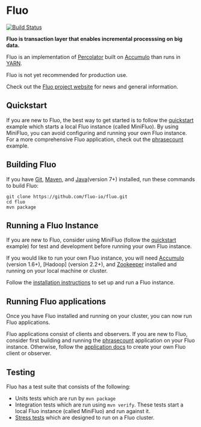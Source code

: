 <!---
Copyright 2014 Fluo authors (see AUTHORS)

Licensed under the Apache License, Version 2.0 (the "License");
you may not use this file except in compliance with the License.
You may obtain a copy of the License at

    http://www.apache.org/licenses/LICENSE-2.0

Unless required by applicable law or agreed to in writing, software
distributed under the License is distributed on an "AS IS" BASIS,
WITHOUT WARRANTIES OR CONDITIONS OF ANY KIND, either express or implied.
See the License for the specific language governing permissions and
limitations under the License.
-->

Fluo
====

[![Build Status](https://travis-ci.org/fluo-io/fluo.svg?branch=master)](https://travis-ci.org/fluo-io/fluo)

**Fluo is transaction layer that enables incremental processsing on big data.**

Fluo is an implementation of [Percolator] built on [Accumulo] than runs in [YARN].

Fluo is not yet recommended for production use.

Check out the [Fluo project website](http://fluo.io) for news and general information.

Quickstart
----------

If you are new to Fluo, the best way to get started is to follow the [quickstart]
example which starts a local Fluo instance (called MiniFluo).  By using MiniFluo,
you can avoid configuring and running your own Fluo instance. For a more comprehensive
Fluo application, check out the [phrasecount] example.

Building Fluo
-------------

If you have [Git], [Maven], and [Java](version 7+) installed, run these commands
to build Fluo:

```
git clone https://github.com/fluo-io/fluo.git
cd fluo
mvn package
```

Running a Fluo Instance
-----------------------

If you are new to Fluo, consider using MiniFluo (follow the [quickstart] example)
for test and development before running your own Fluo instance.

If you would like to run your own Fluo instance, you will need [Accumulo] 
(version 1.6+), [Hadoop] (version 2.2+), and [Zookeeper] installed and running
on your local machine or cluster.

Follow the [installation instructions](docs/installation.md) to set up and run a Fluo instance.

Running Fluo applications
-------------------------

Once you have Fluo installed and running on your cluster, you can now run
Fluo applications. 

Fluo applications consist of clients and observers. If you are new to Fluo,
consider first building and running the [phrasecount] application on your 
Fluo instance. Otherwise, follow the [application docs](docs/applications.md)
to create your own Fluo client or observer.

Testing
-------

Fluo has a test suite that consists of the following:
* Units tests which are run by `mvn package`
* Integration tests which are run using `mvn verify`.  These tests start
a local Fluo instance (called MiniFluo) and run against it.
* [Stress tests](modules/stress/README.md) which are designed to run on a 
Fluo cluster.


[Accumulo]: http://accumulo.apache.org
[Percolator]: http://research.google.com/pubs/pub36726.html
[YARN]: http://hadoop.apache.org/docs/r2.5.1/hadoop-yarn/hadoop-yarn-site/YARN.html
[Zookeeper]: http://zookeeper.apache.org/
[quickstart]: http://fluo.io/quickstart/
[phrasecount]: https://github.com/fluo-io/phrasecount
[Git]: http://git-scm.com/
[Java]: https://www.oracle.com/java/index.html
[Maven]: http://maven.apache.org/

